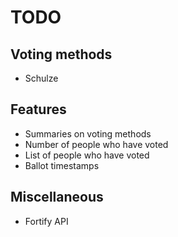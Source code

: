# TODO

## Voting methods

* Schulze

## Features

* Summaries on voting methods
* Number of people who have voted
* List of people who have voted
* Ballot timestamps

## Miscellaneous

* Fortify API
